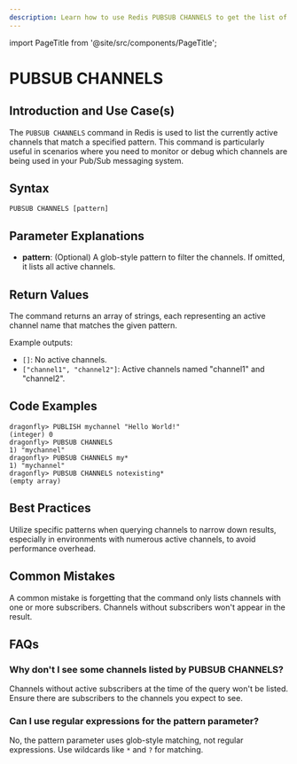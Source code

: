 ```yaml
---
description: Learn how to use Redis PUBSUB CHANNELS to get the list of active channels in a Pub/Sub system, seamless for data monitoring.
---
```


import PageTitle from '@site/src/components/PageTitle';

# PUBSUB CHANNELS

<PageTitle title="Redis PUBSUB CHANNELS Explained (Better Than Official Docs)" />

## Introduction and Use Case(s)

The `PUBSUB CHANNELS` command in Redis is used to list the currently active channels that match a specified pattern. This command is particularly useful in scenarios where you need to monitor or debug which channels are being used in your Pub/Sub messaging system.

## Syntax

```plaintext
PUBSUB CHANNELS [pattern]
```

## Parameter Explanations

- **pattern**: (Optional) A glob-style pattern to filter the channels. If omitted, it lists all active channels.

## Return Values

The command returns an array of strings, each representing an active channel name that matches the given pattern.

Example outputs:

- `[]`: No active channels.
- `["channel1", "channel2"]`: Active channels named "channel1" and "channel2".

## Code Examples

```cli
dragonfly> PUBLISH mychannel "Hello World!"
(integer) 0
dragonfly> PUBSUB CHANNELS
1) "mychannel"
dragonfly> PUBSUB CHANNELS my*
1) "mychannel"
dragonfly> PUBSUB CHANNELS notexisting*
(empty array)
```

## Best Practices

Utilize specific patterns when querying channels to narrow down results, especially in environments with numerous active channels, to avoid performance overhead.

## Common Mistakes

A common mistake is forgetting that the command only lists channels with one or more subscribers. Channels without subscribers won't appear in the result.

## FAQs

### Why don't I see some channels listed by PUBSUB CHANNELS?

Channels without active subscribers at the time of the query won't be listed. Ensure there are subscribers to the channels you expect to see.

### Can I use regular expressions for the pattern parameter?

No, the pattern parameter uses glob-style matching, not regular expressions. Use wildcards like `*` and `?` for matching.
